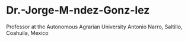# Dr.-Jorge-M-ndez-Gonz-lez
Professor at the Autonomous Agrarian University Antonio Narro, Saltillo, Coahuila, Mexico
